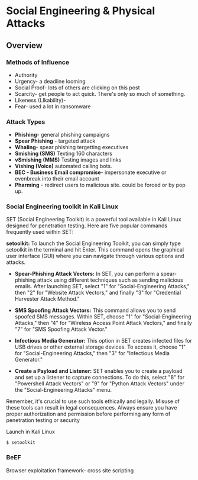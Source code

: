 # Social Engineering & Physical Attacks

## Overview

### Methods of Influence
 - Authority
 - Urgency- a deadline looming
 - Social Proof- lots of others are clicking on this post
 - Scarcity- get people to act quick. There's only so much of something.
 - Likeness (LIkability)- 
 - Fear- used a lot in ransomware

### Attack Types
- **Phishing**- general phishing campaigns
- **Spear Phishing** - targeted attack
- **Whaling**- spear phishing tergetting executives
- **Smishing (SMS)** Texting 160 characters
- **vSmishing (MMS)** Testing images and links
- **Vishing (Voice)** automated calling bots. 
- **BEC - Business Email compromise**- impersonate executive or evenbreak into their email account
- **Pharming** - redirect users to malicious site. could be forced or by pop up. 

### Social Engineering toolkit in Kali Linux 

SET (Social Engineering Toolkit) is a powerful tool available in Kali Linux designed for penetration testing. Here are five popular commands frequently used within SET:

**setoolkit:** To launch the Social Engineering Toolkit, you can simply type setoolkit in the terminal and hit Enter. This command opens the graphical user interface (GUI) where you can navigate through various options and attacks.

- **Spear-Phishing Attack Vectors:** In SET, you can perform a spear-phishing attack using different techniques such as sending malicious emails. After launching SET, select "1" for "Social-Engineering Attacks," then "2" for "Website Attack Vectors," and finally "3" for "Credential Harvester Attack Method."

- **SMS Spoofing Attack Vectors:** This command allows you to send spoofed SMS messages. Within SET, choose "1" for "Social-Engineering Attacks," then "4" for "Wireless Access Point Attack Vectors," and finally "7" for "SMS Spoofing Attack Vector."

- **Infectious Media Generator:** This option in SET creates infected files for USB drives or other external storage devices. To access it, choose "1" for "Social-Engineering Attacks," then "3" for "Infectious Media Generator."

- **Create a Payload and Listener:** SET enables you to create a payload and set up a listener to capture connections. To do this, select "8" for "Powershell Attack Vectors" or "9" for "Python Attack Vectors" under the "Social-Engineering Attacks" menu.

Remember, it's crucial to use such tools ethically and legally. Misuse of these tools can result in legal consequences. Always ensure you have proper authorization and permission before performing any form of penetration testing or security 

Launch in Kali Linux
```
$ setoolkit
```

### BeEF
Browser exploitation framework- cross site scripting







